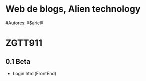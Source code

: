 # Web de blogs, Alien technology

#Autores: ¥$ariel¥
#         ZGTT911

## 0.1 Beta

* Login html(FrontEnd)
